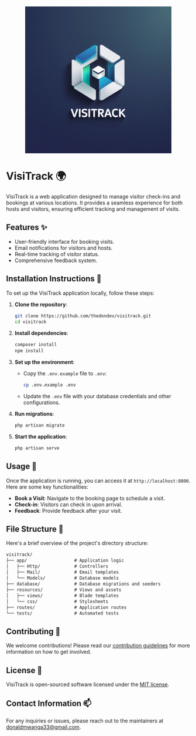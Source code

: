 <p align="center">
  <a href="C:\Users\Test\DVMS\VisiTrack\public\images\Leonardo_Phoenix.jpg" target="_blank">
    <img src="public/images/Leonardo_Phoenix.jpg" width="400" alt="VisiTrack">
  </a>
</p>

# VisiTrack 🌍

VisiTrack is a web application designed to manage visitor check-ins and bookings at various locations. It provides a seamless experience for both hosts and visitors, ensuring efficient tracking and management of visits.

## Features ✨
- User-friendly interface for booking visits.
- Email notifications for visitors and hosts.
- Real-time tracking of visitor status.
- Comprehensive feedback system.

## Installation Instructions 🚀

To set up the VisiTrack application locally, follow these steps:

1. **Clone the repository**:
   ```bash
   git clone https://github.com/thedondev/visitrack.git
   cd visitrack
   ```

2. **Install dependencies**:
   ```bash
   composer install
   npm install
   ```

3. **Set up the environment**:
   - Copy the `.env.example` file to `.env`:
     ```bash
     cp .env.example .env
     ```
   - Update the `.env` file with your database credentials and other configurations.

4. **Run migrations**:
   ```bash
   php artisan migrate
   ```

5. **Start the application**:
   ```bash
   php artisan serve
   ```

## Usage 📖

Once the application is running, you can access it at `http://localhost:8000`. Here are some key functionalities:

- **Book a Visit**: Navigate to the booking page to schedule a visit.
- **Check-in**: Visitors can check in upon arrival.
- **Feedback**: Provide feedback after your visit.

## File Structure 📁

Here's a brief overview of the project's directory structure:

```
visitrack/
├── app/                  # Application logic
│   ├── Http/             # Controllers
│   ├── Mail/             # Email templates
│   └── Models/           # Database models
├── database/             # Database migrations and seeders
├── resources/            # Views and assets
│   ├── views/            # Blade templates
│   └── css/              # Stylesheets
├── routes/               # Application routes
└── tests/                # Automated tests
```

## Contributing 🤝

We welcome contributions! Please read our [contribution guidelines](https://laravel.com/docs/contributions) for more information on how to get involved.

## License 📜

VisiTrack is open-sourced software licensed under the [MIT license](https://opensource.org/licenses/MIT).

## Contact Information 📫

For any inquiries or issues, please reach out to the maintainers at [donaldmwanga33@gmail.com](mailto:donaldmwanga33@gmail.com).
